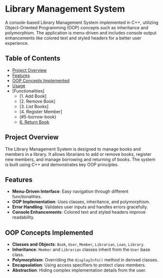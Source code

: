 # Library Management System

A console-based Library Management System implemented in C++, utilizing Object-Oriented Programming (OOP) concepts such as inheritance and polymorphism. The application is menu-driven and includes console output enhancements like colored text and styled headers for a better user experience.

## Table of Contents

- [Project Overview](#project-overview)
- [Features](#features)
- [OOP Concepts Implemented](#oop-concepts-implemented)
- [Usage](#usage)
- [Functionalities]
  - [1. Add Book]
  - [2. Remove Book]
  - [3. List Books]
  - [4. Register Member]
  - (#5-borrow-book)
  - [6. Return Book](#6-return-book)

## Project Overview

The Library Management System is designed to manage books and members in a library. It allows librarians to add or remove books, register new members, and manage borrowing and returning of books. The system is built using C++ and demonstrates key OOP principles.

## Features

- **Menu-Driven Interface**: Easy navigation through different functionalities.
- **OOP Implementation**: Uses classes, inheritance, and polymorphism.
- **Error Handling**: Validates user inputs and handles errors gracefully.
- **Console Enhancements**: Colored text and styled headers improve readability.

## OOP Concepts Implemented

- **Classes and Objects**: `Book`, `User`, `Member`, `Librarian`, `Loan`, `Library`.
- **Inheritance**: `Member` and `Librarian` classes inherit from the `User` base class.
- **Polymorphism**: Overriding the `displayInfo()` method in derived classes.
- **Encapsulation**: Using access specifiers to protect class members.
- **Abstraction**: Hiding complex implementation details from the user.
